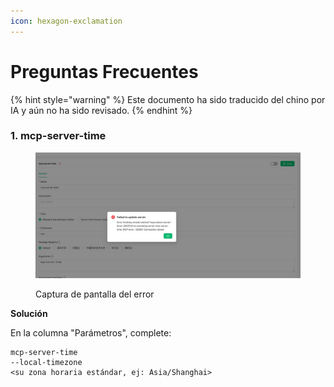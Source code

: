 ```yaml
---
icon: hexagon-exclamation
---
```

# Preguntas Frecuentes


{% hint style="warning" %}
Este documento ha sido traducido del chino por IA y aún no ha sido revisado.
{% endhint %}




### 1. mcp-server-time

<figure><img src="../../.gitbook/assets/telegram-cloud-photo-size-5-6068931438453048569-y.jpg" alt=""><figcaption><p>Captura de pantalla del error</p></figcaption></figure>

**Solución**  

En la columna "Parámetros", complete:

```
mcp-server-time
--local-timezone
<su zona horaria estándar, ej: Asia/Shanghai>
```